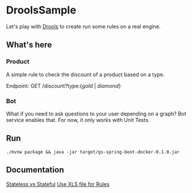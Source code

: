 # DroolsSample

Let's play with [Drools](https://drools.org) to create run some rules on a real engine.

## What's here
### Product
A simple rule to check the discount of a product based on a type.

Endpoint: GET /discount?type:{_gold_ | _diamond_}

### Bot
What if you need to ask questions to your user depending on a graph? 
Bot service enables that. For now, it only works with Unit Tests.

## Run
`./mvnw package && java -jar target/gs-spring-boot-docker-0.1.0.jar`

## Documentation
[Stateless vs Stateful](https://www.javainuse.com/drools_states)
[Use XLS file for Rules](https://www.javainuse.com/drools/drools_decision)
